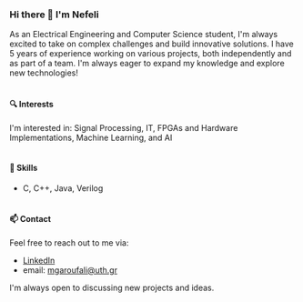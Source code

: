 

### Hi there 👋 I'm Nefeli

As an Electrical Engineering and Computer Science student, I'm always excited to take on complex challenges and build innovative solutions. 
I have 5 years of experience working on various projects, both independently and as part of a team. 
I'm always eager to expand my knowledge and explore new technologies!
<br/><br/>

#### 🔍 Interests
I'm interested in: Signal Processing, IT, FPGAs and Hardware Implementations, Machine Learning, and AI
<br/><br/>

#### 🌱 Skills
- C, C++, Java, Verilog
<br/><br/>

#### 📫 Contact
Feel free to reach out to me via: 
- [LinkedIn](https://www.linkedin.com/in/maria-nefeli-garoufali-75b8b8210/)
- email: mgaroufali@uth.gr

I'm always open to discussing new projects and ideas.

<!--
#### 🔭 Current Projects
Here are some of my current projects that I'm actively working on:
- **<ins>Project 1</ins>**: ADXL362 Accelerometer Driver -->
